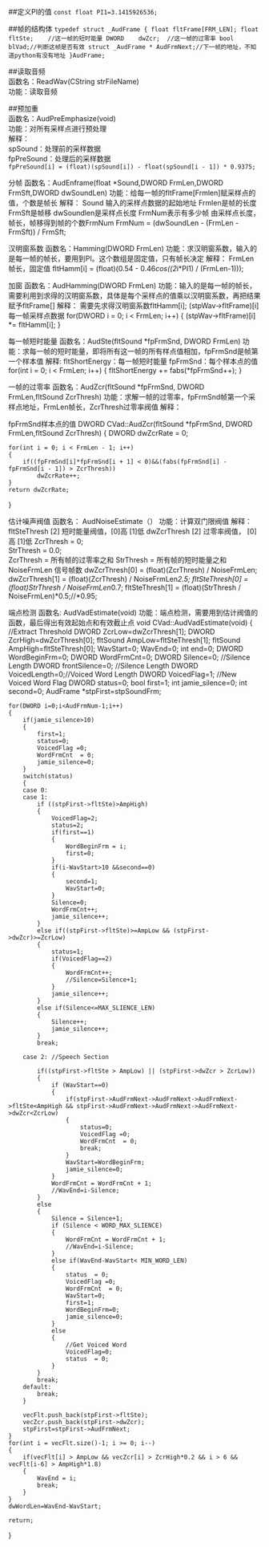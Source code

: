
##定义PI的值
`const float PI1=3.1415926536;`

##帧的结构体
`typedef struct _AudFrame
{
	float fltFrame[FRM_LEN];
	float fltSte;	 //这一帧的短时能量
	DWORD	 dwZcr;	 //这一帧的过零率
	bool	 blVad;//判断这帧是否有效
	struct _AudFrame * AudFrmNext;//下一帧的地址，不知道python有没有地址
}AudFrame;`

##读取音频  
函数名：ReadWav(CString strFileName)  
功能：读取音频  
  
##预加重  
函数名：AudPreEmphasize(void)  
功能：对所有采样点进行预处理  
解释：  
spSound：处理前的采样数据  
fpPreSound：处理后的采样数据  
`fpPreSound[i] = (float)(spSound[i]) - float(spSound[i - 1]) * 0.9375;`

分帧
函数名：AudEnframe(float *Sound,DWORD FrmLen,DWORD FrmSft,DWORD dwSoundLen)
功能：给每一帧的fltFrame[Frmlen]赋采样点的值，个数是帧长
解释：
Sound 输入的采样点数据的起始地址
Frmlen是帧的长度
FrmSft是帧移
dwSoundlen是采样点长度
FrmNum表示有多少帧
由采样点长度，帧长，帧移得到帧的个数FrmNum
FrmNum = (dwSoundLen - (FrmLen - FrmSft)) / FrmSft;


汉明窗系数
函数名：Hamming(DWORD FrmLen)
功能：求汉明窗系数，输入的是每一帧的帧长，要用到PI。这个数组是固定值，只有帧长决定
解释：
FrmLen 帧长，固定值
fltHamm[i] = (float)(0.54 - 0.46*cos((2*i*PI1) / (FrmLen-1)));



加窗
函数名：AudHamming(DWORD FrmLen)
功能：输入的是每一帧的帧长，需要利用到求得的汉明窗系数，具体是每个采样点的值乘以汉明窗系数，再把结果赋予fltFrame[]
解释：
需要先求得汉明窗系数fltHamm[i];
(stpWav->fltFrame)[i] 每一帧采样点数据
for(DWORD i = 0; i < FrmLen; i++)
		{
						(stpWav->fltFrame)[i] *= fltHamm[i];
		}




每一帧短时能量
函数名：AudSte(fltSound *fpFrmSnd, DWORD FrmLen)
功能：求每一帧的短时能量，即将所有这一帧的所有样点值相加，fpFrmSnd是帧第一个样本值
解释:
fltShortEnergy：每一帧短时能量
fpFrmSnd：每个样本点的值
for(int i = 0; i < FrmLen; i++)
	{
		fltShortEnergy += fabs(*fpFrmSnd++);
	}


一帧的过零率
函数名：AudZcr(fltSound *fpFrmSnd, DWORD FrmLen,fltSound ZcrThresh)
功能：求解一帧的过零率，fpFrmSnd帧第一个采样点地址，FrmLen帧长，ZcrThresh过零率阀值
解释：
 
fpFrmSnd样本点的值
DWORD CVad::AudZcr(fltSound *fpFrmSnd, DWORD FrmLen,fltSound ZcrThresh)
{
	DWORD    dwZcrRate = 0;

	for(int i = 0; i < FrmLen - 1; i++)
	{
		if((fpFrmSnd[i]*fpFrmSnd[i + 1] < 0)&&(fabs(fpFrmSnd[i] - fpFrmSnd[i - 1]) > ZcrThresh))
			dwZcrRate++;
	}
	return dwZcrRate;
}



估计噪声阀值
函数名： AudNoiseEstimate（）
功能：计算双门限阀值
解释：
fltSteThresh [2] 短时能量阀值，[0]高 [1]低
dwZcrThresh [2]  过零率阀值， [0]高 [1]低
	ZcrThresh = 0;	
	StrThresh = 0.0;	
	ZcrThresh = 所有帧的过零率之和
	StrThresh = 所有帧的短时能量之和
	NoiseFrmLen 信号帧数
	dwZcrThresh[0] = (float)(ZcrThresh) / NoiseFrmLen;
	dwZcrThresh[1] = (float)(ZcrThresh) / NoiseFrmLen*2.5;
	fltSteThresh[0] = (float)StrThresh / NoiseFrmLen*0.7;
	fltSteThresh[1] = (float)(StrThresh / NoiseFrmLen)*0.5;//*0.95;

端点检测
函数名: AudVadEstimate(void)
功能：端点检测，需要用到估计阀值的函数，最后得出有效起始点和有效截止点
void CVad::AudVadEstimate(void) {
	//Extract Threshold
	DWORD		ZcrLow=dwZcrThresh[1];
	DWORD		ZcrHigh=dwZcrThresh[0];
	fltSound	AmpLow=fltSteThresh[1];
	fltSound	AmpHigh=fltSteThresh[0];
	WavStart=0;
	WavEnd=0;
	int end=0;
	DWORD	WordBeginFrm=0;
	DWORD	WordFrmCnt=0;
	DWORD	Silence=0;     //Silence Length
	DWORD	frontSilence=0;     //Silence Length
	DWORD   VoicedLength=0;//Voiced Word Length
	DWORD   VoicedFlag=1; //New Voiced Word Flag
	DWORD   status=0;
	bool first=1;
	int jamie_silence=0;
	int second=0;
	AudFrame *stpFirst=stpSoundFrm;

	for(DWORD i=0;i<AudFrmNum-1;i++)
	{
		if(jamie_silence>10)
		{
			first=1;
			status=0;
			VoicedFlag =0;
			WordFrmCnt  = 0;
			jamie_silence=0;
		}
		switch(status)
		{
		case 0:
		case 1:
			if ((stpFirst->fltSte)>AmpHigh)
			{
				VoicedFlag=2;
				status=2;
				if(first==1)
				{
					WordBeginFrm = i;
					first=0;
				}
				if(i-WavStart>10 &&second==0)
				{
					second=1;
					WavStart=0;
				}
				Silence=0;
				WordFrmCnt++;
				jamie_silence++;
			}
			else if((stpFirst->fltSte)>=AmpLow && (stpFirst->dwZcr)>=ZcrLow)
			{
				status=1;
				if(VoicedFlag==2)
				{
					WordFrmCnt++;
					//Silence=Silence+1;
				}
				jamie_silence++;
			}
			else if(Silence<=MAX_SLIENCE_LEN)
			{
				Silence++;
				jamie_silence++;
			}
			break;

		case 2: //Speech Section

			if((stpFirst->fltSte > AmpLow) || (stpFirst->dwZcr > ZcrLow))
			{
				if (WavStart==0)
				{
					if(stpFirst->AudFrmNext->AudFrmNext->AudFrmNext->fltSte<AmpHigh && stpFirst->AudFrmNext->AudFrmNext->AudFrmNext->dwZcr<ZcrLow)
					{
						status=0;
						VoicedFlag =0;
						WordFrmCnt  = 0;
						break;
					}
					WavStart=WordBeginFrm;
					jamie_silence=0;
				}
				WordFrmCnt = WordFrmCnt + 1;
				//WavEnd=i-Silence;
			}
			else
			{
				Silence = Silence+1;
				if (Silence < WORD_MAX_SLIENCE) 
				{	
					WordFrmCnt = WordFrmCnt + 1;
					//WavEnd=i-Silence;
				}
				else if(WavEnd-WavStart< MIN_WORD_LEN)   
				{	
					status  = 0;
					VoicedFlag =0;
					WordFrmCnt  = 0;
					WavStart=0;
					first=1;
					WordBeginFrm=0;
					jamie_silence=0;
				}
				else
				{
					//Get Voiced Word
					VoicedFlag=0;
					status  = 0;
				}
			}
			break;
		default:
			break;
		}

		vecFlt.push_back(stpFirst->fltSte);
		vecZcr.push_back(stpFirst->dwZcr);
		stpFirst=stpFirst->AudFrmNext;
	}
	for(int i = vecFlt.size()-1; i >= 0; i--)
	{
		if(vecFlt[i] > AmpLow && vecZcr[i] > ZcrHigh*0.2 && i > 6 && vecFlt[i-6] > AmpHigh*1.8)
		{
			WavEnd = i;
			break;
		}
	}
	dwWordLen=WavEnd-WavStart;

	return;
}
